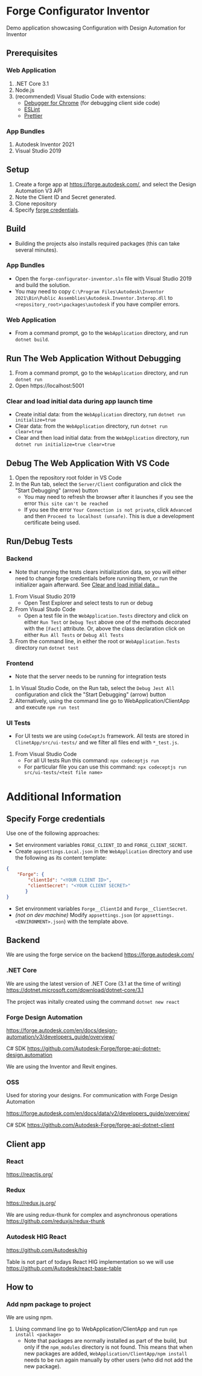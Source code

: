 # Forge Configurator Inventor
Demo application showcasing Configuration with Design Automation for Inventor

## Prerequisites

### Web Application 
1. .NET Core 3.1
1. Node.js
1. (recommended) Visual Studio Code with extensions:
    * [Debugger for Chrome](https://marketplace.visualstudio.com/items?itemName=msjsdiag.debugger-for-chrome) (for debugging client side code)
    * [ESLint](https://marketplace.visualstudio.com/items?itemName=dbaeumer.vscode-eslint)
    * [Prettier](https://marketplace.visualstudio.com/items?itemName=esbenp.prettier-vscode)
### App Bundles
1. Autodesk Inventor 2021
1. Visual Studio 2019

## Setup
1. Create a forge app at https://forge.autodesk.com/, and select the Design Automation V3 API
1. Note the Client ID and Secret generated.
1. Clone repository
1. Specify [forge credentials](#specify-forge-credentials).

## Build
* Building the projects also installs required packages (this can take several minutes).
### App Bundles
* Open the `forge-configurator-inventor.sln` file with Visual Studio 2019 and build the solution.
* You may need to copy `C:\Program Files\Autodesk\Inventor 2021\Bin\Public Assemblies\Autodesk.Inventor.Interop.dll` to `<repository_root>\packages\autodesk` if you have compiler errors.
### Web Application
* From a command prompt, go to the `WebApplication` directory, and run `dotnet build`.

## Run The Web Application Without Debugging

1. From a command prompt, go to the `WebApplication` directory, and run `dotnet run`
1. Open https://localhost:5001

### Clear and load initial data during app launch time

 - Create initial data: from the `WebApplication` directory, run `dotnet run initialize=true`
 - Clear data: from the `WebApplication` directory, run `dotnet run clear=true`
 - Clear and then load initial data: from the `WebApplication` directory, run `dotnet run initialize=true clear=true`

## Debug The Web Application With VS Code

1. Open the repository root folder in VS Code
1. In the Run tab, select the `Server/Client` configuration and click the "Start Debugging" (arrow) button
    * You may need to refresh the browser after it launches if you see the error `This site can't be reached`
    * If you see the error `Your Connection is not private`, click `Advanced` and then `Proceed to localhost (unsafe)`. This is due a development certificate being used.

## Run/Debug Tests
### Backend
* Note that running the tests clears initialization data, so you will either need to change forge credentials before running them, or run the initializer again afterward. See [Clear and load initial data...](#clear-and-load-initial-data-during-app-launch-time)
1. From Visual Studio 2019
    * Open Test Explorer and select tests to run or debug
1. From Visual Studo Code
    * Open a test file in the `WebApplication.Tests` directory and click on either `Run Test` or `Debug Test` above one of the methods decorated with the `[Fact]` attribute. Or, above the class declaration click on either `Run All Tests` or `Debug All Tests`
1. From the command line, in either the root or `WebApplication.Tests` directory run `dotnet test`
### Frontend
* Note that the server needs to be running for integration tests
1. In Visual Studio Code, on the Run tab, select the `Debug Jest All` configuration and click the "Start Debugging" (arrow) button
1. Alternatively, using the command line go to WebApplication/ClientApp and execute `npm run test`
### UI Tests
* For UI tests we are using `CodeCeptJs` framework. All tests are stored in `ClinetApp/src/ui-tests/` and we filter all files end with `*_test.js`. 
1. From Visual Studio Code
    * For all UI tests Run this command: `npx codeceptjs run`
    * For particular file you can use this command: `npx codeceptjs run src/ui-tests/<test file name>`

# Additional Information
## Specify Forge credentials
Use one of the following approaches:
* Set environment variables `FORGE_CLIENT_ID` and `FORGE_CLIENT_SECRET`.
* Create `appsettings.Local.json` in the `WebApplication` directory and use the following as its content template:
```json
{
    "Forge": {
        "clientId": "<YOUR CLIENT ID>",
        "clientSecret": "<YOUR CLIENT SECRET>"
       }
}
```
* Set environment variables `Forge__ClientId` and `Forge__ClientSecret`.
* _(not on dev machine)_ Modify `appsettings.json` (or `appsettings.<ENVIRONMENT>.json`) with the template above.

## Backend
We are using the forge service on the backend https://forge.autodesk.com/

### .NET Core
We are using the latest version of .NET Core (3.1 at the time of writing) https://dotnet.microsoft.com/download/dotnet-core/3.1

The project was initally created using the command `dotnet new react`

### Forge Design Automation
https://forge.autodesk.com/en/docs/design-automation/v3/developers_guide/overview/

C# SDK https://github.com/Autodesk-Forge/forge-api-dotnet-design.automation

We are using the Inventor and Revit engines.

### OSS
Used for storing your designs. For communication with Forge Design Automation

https://forge.autodesk.com/en/docs/data/v2/developers_guide/overview/

C# SDK https://github.com/Autodesk-Forge/forge-api-dotnet-client

## Client app

### React
https://reactjs.org/

### Redux
https://redux.js.org/

We are using redux-thunk for complex and asynchronous operations https://github.com/reduxjs/redux-thunk

### Autodesk HIG React

https://github.com/Autodesk/hig

Table is not part of todays React HIG implementation so we will use https://github.com/Autodesk/react-base-table

## How to

### Add npm package to project

We are using npm.

1. Using command line go to WebApplication/ClientApp and run `npm install <package>`
    * Note that packages are normally installed as part of the build, but only if the `npm_modules` directory is not found. This means that when new packages are added, `WebApplication/ClientApp/npm install` needs to be run again manually by other users (who did not add the new package).
